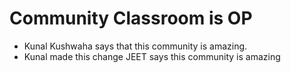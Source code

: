 # Community Classroom is OP

- Kunal Kushwaha says that this community is amazing.
- Kunal made this change
JEET says this community is amazing
